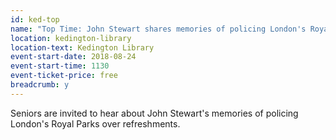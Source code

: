 ```yaml
---
id: ked-top
name: "Top Time: John Stewart shares memories of policing London's Royal Parks"
location: kedington-library
location-text: Kedington Library
event-start-date: 2018-08-24
event-start-time: 1130
event-ticket-price: free
breadcrumb: y
---
```


Seniors are invited to hear about John Stewart's memories of policing London's Royal Parks over refreshments.
